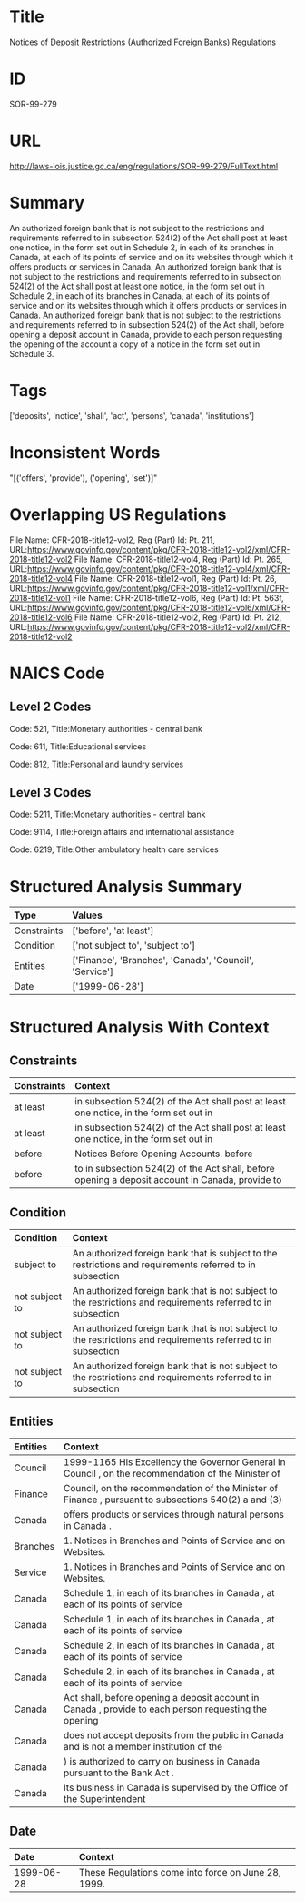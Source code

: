 # Title
Notices of Deposit Restrictions (Authorized Foreign Banks) Regulations


# ID
SOR-99-279

# URL
http://laws-lois.justice.gc.ca/eng/regulations/SOR-99-279/FullText.html


# Summary
An authorized foreign bank that is not subject to the restrictions and requirements referred to in subsection 524(2) of the Act shall post at least one notice, in the form set out in Schedule 2, in each of its branches in Canada, at each of its points of service and on its websites through which it offers products or services in Canada.
An authorized foreign bank that is not subject to the restrictions and requirements referred to in subsection 524(2) of the Act shall post at least one notice, in the form set out in Schedule 2, in each of its branches in Canada, at each of its points of service and on its websites through which it offers products or services in Canada.
An authorized foreign bank that is not subject to the restrictions and requirements referred to in subsection 524(2) of the Act shall, before opening a deposit account in Canada, provide to each person requesting the opening of the account a copy of a notice in the form set out in Schedule 3.


# Tags
['deposits', 'notice', 'shall', 'act', 'persons', 'canada', 'institutions']


# Inconsistent Words
"[('offers', 'provide'), ('opening', 'set')]"


# Overlapping US Regulations
File Name: CFR-2018-title12-vol2, Reg (Part) Id: Pt. 211, URL:https://www.govinfo.gov/content/pkg/CFR-2018-title12-vol2/xml/CFR-2018-title12-vol2
File Name: CFR-2018-title12-vol4, Reg (Part) Id: Pt. 265, URL:https://www.govinfo.gov/content/pkg/CFR-2018-title12-vol4/xml/CFR-2018-title12-vol4
File Name: CFR-2018-title12-vol1, Reg (Part) Id: Pt. 26, URL:https://www.govinfo.gov/content/pkg/CFR-2018-title12-vol1/xml/CFR-2018-title12-vol1
File Name: CFR-2018-title12-vol6, Reg (Part) Id: Pt. 563f, URL:https://www.govinfo.gov/content/pkg/CFR-2018-title12-vol6/xml/CFR-2018-title12-vol6
File Name: CFR-2018-title12-vol2, Reg (Part) Id: Pt. 212, URL:https://www.govinfo.gov/content/pkg/CFR-2018-title12-vol2/xml/CFR-2018-title12-vol2



# NAICS Code
## Level 2 Codes
Code: 521, Title:Monetary authorities - central bank

Code: 611, Title:Educational services

Code: 812, Title:Personal and laundry services




## Level 3 Codes
Code: 5211, Title:Monetary authorities - central bank

Code: 9114, Title:Foreign affairs and international assistance

Code: 6219, Title:Other ambulatory health care services







# Structured Analysis Summary
| Type        | Values                                                  |
|:------------|:--------------------------------------------------------|
| Constraints | ['before', 'at least']                                  |
| Condition   | ['not subject to', 'subject to']                        |
| Entities    | ['Finance', 'Branches', 'Canada', 'Council', 'Service'] |
| Date        | ['1999-06-28']                                          |


# Structured Analysis With Context
 


## Constraints
| Constraints   | Context                                                                                          |
|:--------------|:-------------------------------------------------------------------------------------------------|
| at least      | in subsection 524(2) of the Act shall post at least one notice, in the form set out in           |
| at least      | in subsection 524(2) of the Act shall post at least one notice, in the form set out in           |
| before        | Notices Before Opening Accounts. before                                                          |
| before        | to in subsection 524(2) of the Act shall, before opening a deposit account in Canada, provide to |


## Condition
| Condition      | Context                                                                                                        |
|:---------------|:---------------------------------------------------------------------------------------------------------------|
| subject to     | An authorized foreign bank that is  subject to the restrictions and requirements referred to in subsection     |
| not subject to | An authorized foreign bank that is  not subject to the restrictions and requirements referred to in subsection |
| not subject to | An authorized foreign bank that is  not subject to the restrictions and requirements referred to in subsection |
| not subject to | An authorized foreign bank that is  not subject to the restrictions and requirements referred to in subsection |


## Entities
| Entities   | Context                                                                                               |
|:-----------|:------------------------------------------------------------------------------------------------------|
| Council    | 1999-1165 His Excellency the Governor General in  Council , on the recommendation of the Minister of  |
| Finance    | Council, on the recommendation of the Minister of Finance , pursuant to subsections 540(2) a and (3)  |
| Canada     | offers products or services through natural persons in Canada .                                       |
| Branches   | 1. Notices in  Branches  and Points of Service and on Websites.                                       |
| Service    | 1. Notices in Branches and Points of  Service  and on Websites.                                       |
| Canada     | Schedule 1, in each of its branches in Canada , at each of its points of service                      |
| Canada     | Schedule 1, in each of its branches in Canada , at each of its points of service                      |
| Canada     | Schedule 2, in each of its branches in Canada , at each of its points of service                      |
| Canada     | Schedule 2, in each of its branches in Canada , at each of its points of service                      |
| Canada     | Act shall, before opening a deposit account in Canada , provide to each person requesting the opening |
| Canada     | does not accept deposits from the public in Canada  and is  not  a member institution of the          |
| Canada     | ) is authorized to carry on business in Canada  pursuant to the  Bank Act .                           |
| Canada     | Its business in  Canada is supervised by the Office of the Superintendent                             |


## Date
| Date       | Context                                             |
|:-----------|:----------------------------------------------------|
| 1999-06-28 | These Regulations come into force on June 28, 1999. |


